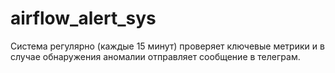 # airflow_alert_sys
Система регулярно (каждые 15 минут) проверяет ключевые метрики и в случае обнаружения аномалии отправляет сообщение в телеграм.
